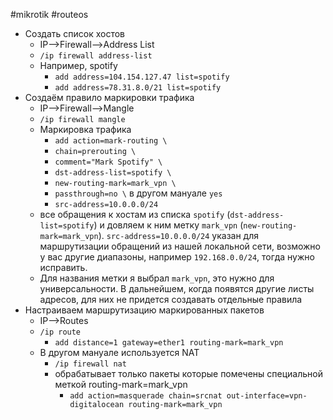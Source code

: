 #mikrotik #routeos 

- Создать список хостов
	- IP—>Firewall—>Address List
	- `/ip firewall address-list`
	- Например, spotify
		- `add address=104.154.127.47 list=spotify`
		- `add address=78.31.8.0/21 list=spotify`
- Создаём правило маркировки трафика
	- IP—>Firewall—>Mangle
	- `/ip firewall mangle`
	- Маркировка трафика
		- `add action=mark-routing \`
		- `chain=prerouting \`
		- `comment="Mark Spotify" \`
		- `dst-address-list=spotify \`
		- `new-routing-mark=mark_vpn \`
		- `passthrough=no \` в другом мануале `yes`
		- `src-address=10.0.0.0/24`
	- все обращения к хостам из списка `spotify` (`dst-address-list=spotify`) и довляем к ним метку `mark_vpn` (`new-routing-mark=mark_vpn`). `src-address=10.0.0.0/24` указан для маршрутизации обращений из нашей локальной сети, возможно у вас другие диапазоны, например `192.168.0.0/24`, тогда нужно исправить.
	- Для названия метки я выбрал `mark_vpn`, это нужно для универсальности. В дальнейшем, когда появятся другие листы адресов, для них не придется создавать отдельные правила
- Настраиваем маршрутизацию маркированных пакетов
	- IP—>Routes
	- `/ip route`
		- `add distance=1 gateway=ether1 routing-mark=mark_vpn`
	- В другом мануале используется NAT
		- `/ip firewall nat`
		- обрабатывает только пакеты которые помечены специальной меткой routing-mark=mark_vpn
			- `add action=masquerade chain=srcnat out-interface=vpn-digitalocean routing-mark=mark_vpn`